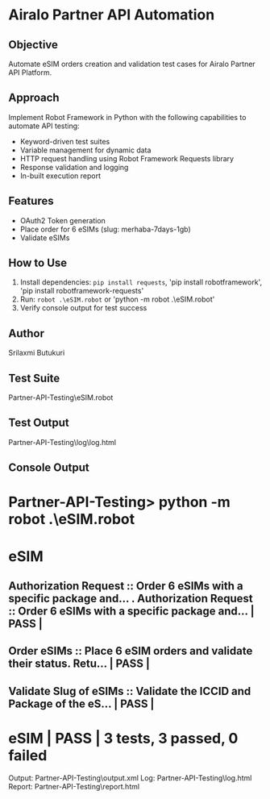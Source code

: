 # Airalo Partner API Automation

## Objective
Automate eSIM orders creation and validation test cases for Airalo Partner API Platform.

## Approach
Implement Robot Framework in Python with the following capabilities to automate API testing:
- Keyword-driven test suites
- Variable management for dynamic data
- HTTP request handling using Robot Framework Requests library
- Response validation and logging
- In-built execution report

## Features
- OAuth2 Token generation
- Place order for 6 eSIMs (slug: merhaba-7days-1gb)
- Validate eSIMs

## How to Use
1. Install dependencies: `pip install requests`, 'pip install robotframework', 'pip install robotframework-requests'
2. Run: `robot .\eSIM.robot` or  'python -m robot .\eSIM.robot'
3. Verify console output for test success

## Author
Srilaxmi Butukuri

## Test Suite
Partner-API-Testing\eSIM.robot 

## Test Output
Partner-API-Testing\log\log.html

##  Console Output 
Partner-API-Testing> python -m robot .\eSIM.robot
==============================================================================
eSIM                                                                          
==============================================================================
Authorization Request :: Order 6 eSIMs with a specific package and... .
Authorization Request :: Order 6 eSIMs with a specific package and... | PASS |
------------------------------------------------------------------------------
Order eSIMs :: Place 6 eSIM orders and validate their status. Retu... | PASS |
------------------------------------------------------------------------------
Validate Slug of eSIMs :: Validate the ICCID and Package of the eS... | PASS |
------------------------------------------------------------------------------
eSIM                                                                  | PASS |
3 tests, 3 passed, 0 failed
==============================================================================
Output:  Partner-API-Testing\output.xml
Log:     Partner-API-Testing\log.html
Report:  Partner-API-Testing\report.html
